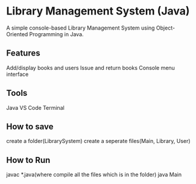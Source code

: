 # Library Management System (Java)

A simple console-based Library Management System using Object-Oriented Programming in Java.

## Features
Add/display books and users
Issue and return books
Console menu interface

## Tools
Java
VS Code
Terminal

## How to save
create a folder(LibrarySystem)
create a seperate files(Main, Library, User)

## How to Run
javac *.java(where compile all the files which is in the folder)
java Main
